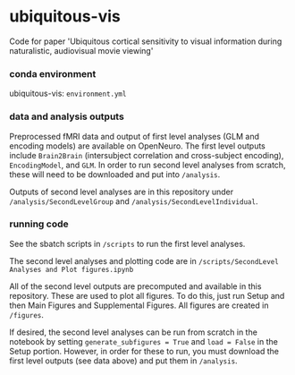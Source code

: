 # ubiquitous-vis
 Code for paper 'Ubiquitous cortical sensitivity to visual information during naturalistic, audiovisual movie viewing' 

 ### conda environment
 ubiquitous-vis: ``` environment.yml ```
 
 ### data and analysis outputs
Preprocessed fMRI data and output of first level analyses (GLM and encoding models) are available on OpenNeuro. The first level outputs include ``` Brain2Brain ``` (intersubject correlation and cross-subject encoding), ``` EncodingModel ```, and ``` GLM ```. In order to run second level analyses from scratch, these will need to be downloaded and put into ``` /analysis ```.

Outputs of second level analyses are in this repository under ``` /analysis/SecondLevelGroup ``` and ``` /analysis/SecondLevelIndividual ```. 

### running code
See the sbatch scripts in ``` /scripts ``` to run the first level analyses.

The second level analyses and plotting code are in ``` /scripts/SecondLevel Analyses and Plot figures.ipynb ```

All of the second level outputs are precomputed and available in this repository. These are used to plot all figures. To do this, just run Setup and then Main Figures and Supplemental Figures. All figures are created in ``` /figures ```. 

If desired, the second level analyses can be run from scratch in the notebook by setting ``` generate_subfigures = True ``` and ``` load = False ``` in the Setup portion. However, in order for these to run, you must download the first level outputs (see data above) and put them in  ``` /analysis ```. 
